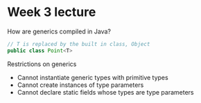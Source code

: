 # Week 3 lecture

How are generics compiled in Java?

```java
// T is replaced by the built in class, Object
public class Point<T>
```

Restrictions on generics
- Cannot instantiate generic types with primitive types
- Cannot create instances of type parameters
- Cannot declare static fields whose types are type parameters

